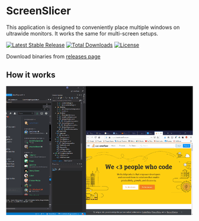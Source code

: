 # ScreenSlicer
This application is designed to conveniently place multiple windows on ultrawide monitors. It works the same for multi-screen setups.

[![Latest Stable Release](https://img.shields.io/github/release/porohkun/ScreenSlicer.svg?style=flat-square)](https://github.com/porohkun/ScreenSlicer/releases)
[![Total Downloads](https://img.shields.io/github/downloads/porohkun/ScreenSlicer/total.svg?style=flat-square)](https://github.com/porohkun/ScreenSlicer/releases)
[![License](https://img.shields.io/github/license/porohkun/ScreenSlicer.svg?style=flat-square)](https://github.com/porohkun/ScreenSlicer/blob/master/LICENSE)

Download binaries from [releases page](https://github.com/porohkun/ScreenSlicer/releases)
## How it works
![Demo](docs/demo.gif)
